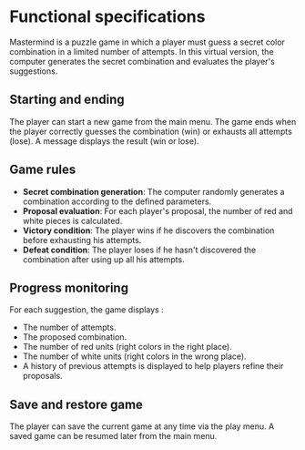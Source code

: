 # Functional specifications

Mastermind is a puzzle game in which a player must guess a secret color combination in a limited number of attempts. In
this virtual version, the computer generates the secret combination and evaluates the player's suggestions.

## Starting and ending

The player can start a new game from the main menu. The game ends when the player correctly guesses the combination
(win) or exhausts all attempts (lose). A message displays the result (win or lose).

## Game rules

* **Secret combination generation**: The computer randomly generates a combination according to the defined parameters.
* **Proposal evaluation**: For each player's proposal, the number of red and white pieces is calculated.
* **Victory condition**: The player wins if he discovers the combination before exhausting his attempts.
* **Defeat condition**: The player loses if he hasn't discovered the combination after using up all his attempts.

## Progress monitoring

For each suggestion, the game displays :

* The number of attempts.
* The proposed combination.
* The number of red units (right colors in the right place).
* The number of white units (right colors in the wrong place).
* A history of previous attempts is displayed to help players refine their proposals.

## Save and restore game

The player can save the current game at any time via the play menu. A saved game can be resumed later from the main
menu.
